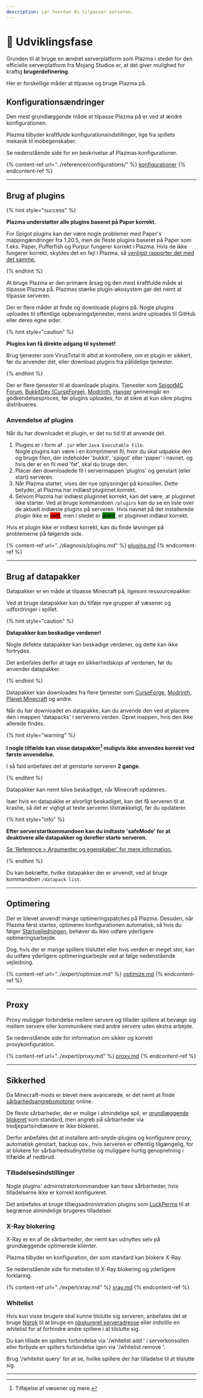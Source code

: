 ```yaml
---
description: Lær hvordan du tilpasser serveren.
---
```


# 📶 Udviklingsfase

Grunden til at bruge en ændret serverplatform som Plazma i stedet for den officielle serverplatform fra Mojang Studios er, at det giver mulighed for kraftig **brugerdefinering**.

Her er forskellige måder at tilpasse og bruge Plazma på.

## Konfigurationsændringer <a href="#id-1" id="id-1"></a>

Den mest grundlæggende måde at tilpasse Plazma på er ved at ændre konfigurationen.

Plazma tilbyder kraftfulde konfigurationsindstillinger, lige fra spillets mekanik til mobegenskaber.

Se nedenstående side for en beskrivelse af Plazmas konfigurationer.

{% content-ref url="../reference/configurations/" %}
[konfigurationer](../reference/configurations/)
{% endcontent-ref %}

***

## Brug af plugins <a href="#id-2" id="id-2"></a>

{% hint style="success" %}

**Plazma understøtter alle plugins baseret på Paper korrekt.**

For Spigot plugins kan der være nogle problemer med Paper's mappingændringer fra 1.20.5, men de fleste plugins baseret på Paper som f.eks. Paper, Pufferfish og Purpur fungerer korrekt i Plazma. Hvis de ikke fungerer korrekt, skyldes det en fejl i Plazma, så [venligst rapporter det med det samme.](../diagnosis/plugins.md)

{% endhint %}

At bruge Plazma er den primære årsag og den mest kraftfulde måde at tilpasse Plazma på.
Plazmas stærke plugin-økosystem gør det nemt at tilpasse serveren.

Der er flere måder at finde og downloade plugins på. Nogle plugins uploades til offentlige opbevaringstjenester, mens andre uploades til GitHub eller deres egne sider.

{% hint style="caution" %}

**Plugins kan få direkte adgang til systemet!**

Brug tjenester som VirusTotal til altid at kontrollere, om et plugin er sikkert, før du anvender det, eller download plugins fra pålidelige tjenester.

{% endhint %}

Der er flere tjenester til at downloade plugins. Tjenester som [SpigotMC Forum](https://www.spigotmc.org/resources/), [BukkitDev (CurseForge)](https://dev.bukkit.org/bukkit-plugins), [Modrinth](https://modrinth.com/plugins), [Hanger](https://hangar.papermc.io/) gennemgår en godkendelsesproces, før plugins uploades, for at sikre at kun sikre plugins distribueres.

### Anvendelse af plugins <a href="#id-2.1" id="id-2.1"></a>

Når du har downloadet et plugin, er det nu tid til at anvende det.

1. Plugins er i form af `.jar` eller `Java Executable File`.\
   Nogle plugins kan være i en komprimeret fil, hvor du skal udpakke den og bruge filen, der indeholder 'bukkit', 'spigot' eller 'paper' i navnet, og hvis der er en fil med 'fat', skal du bruge den.
2. Placer den downloadede fil i servermappen 'plugins' og genstart (eller start) serveren.
3. Når Plazma starter, vises der nye oplysninger på konsollen.
   Dette betyder, at Plazma har indlæst pluginnet korrekt.
4. Selvom Plazma har indlæst pluginnet korrekt, kan det være, at pluginnet ikke starter.
   Ved at bruge kommandoen `/plugins` kan du se en liste over de aktuelt indlæste plugins på serveren.
   Hvis navnet på det installerede plugin ikke er <mark style="background-color:red;">rødt</mark>, men i stedet er <mark style="background-color:green;">grønt</mark>, er pluginnet indlæst korrekt.

Hvis et plugin ikke er indlæst korrekt, kan du finde løsninger på problemerne på følgende side.

{% content-ref url="../diagnosis/plugins.md" %}
[plugins.md](../diagnosis/plugins.md)
{% endcontent-ref %}

***

## Brug af datapakker <a href="#id-3" id="id-3"></a>

Datapakker er en måde at tilpasse Minecraft på, ligesom ressourcepakker.

Ved at bruge datapakker kan du tilføje nye grupper af væsener og udfordringer i spillet.

{% hint style="caution" %}

**Datapakker kan beskadige verdener!**

Nogle defekte datapakker kan beskadige verdener, og dette kan ikke fortrydes.

Det anbefales derfor at tage en sikkerhedskopi af verdenen, før du anvender datapakker.

{% endhint %}

Datapakker kan downloades fra flere tjenester som [CurseForge](https://www.curseforge.com/minecraft/search?page=1\&pageSize=50\&sortBy=relevancy\&class=data-packs), [Modrinth](https://modrinth.com/datapacks), [Planet Minecraft](https://www.planetminecraft.com/data-packs/) og andre.

Når du har downloadet en datapakke, kan du anvende den ved at placere den i mappen 'datapacks' i serverens verden.
Opret mappen, hvis den ikke allerede findes.

{% hint style="warning" %}

**I nogle tilfælde kan visse datapakker[^2] muligvis ikke anvendes korrekt ved første anvendelse.**

I så fald anbefales det at genstarte serveren **2 gange**.

{% endhint %}

Datapakker kan nemt blive beskadiget, når Minecraft opdateres.

Især hvis en datapakke er alvorligt beskadiget, kan det få serveren til at krashe, så det er vigtigt at teste serveren tilstrækkeligt, før du opdaterer.

{% hint style="info" %}

**Efter serverstartkommandoen kan du indtaste 'safeMode' for at deaktivere alle datapakker og derefter starte serveren.**

[Se 'Reference > Argumenter og egenskaber' for mere information.](../reference/arguments.md#safeMode)

{% endhint %}

Du kan bekræfte, hvilke datapakker der er anvendt, ved at bruge kommandoen `/datapack list`.

***

## Optimering <a href="#id-4" id="id-4"></a>

Der er blevet anvendt mange optimeringspatches på Plazma. Desuden, når Plazma først startes, optimeres konfigurationen automatisk, så hvis du følger [Startvejledningen](./README.md), behøver du ikke udføre yderligere optimeringsarbejde.

Dog, hvis der er mange spillere tilsluttet eller hvis verden er meget stor, kan du udføre yderligere optimeringsarbejde ved at følge nedenstående vejledning.

{% content-ref url="../expert/optimize.md" %}
[optimize.md](../expert/optimize.md)
{% endcontent-ref %}

***

## Proxy <a href="#id-5" id="id-5"></a>

Proxy muliggør forbindelse mellem servere og tillader spillere at bevæge sig mellem servere eller kommunikere med andre servere uden ekstra arbejde.

Se nedenstående side for information om sikker og korrekt proxykonfiguration.

{% content-ref url="../expert/proxy.md" %}
[proxy.md](../expert/proxy.md)
{% endcontent-ref %}

***

## Sikkerhed <a href="#id-5" id="id-5"></a>

Da Minecraft-mods er blevet mere avancerede, er det nemt at finde [sårbarhedsangrebsmotorer](#user-content-fn-3) online.

De fleste sårbarheder, der er mulige i almindelige spil, er [grundlæggende blokeret](#user-content-fn-4) som standard, men angreb på sårbarheder via tredjepartsindlæsere er ikke blokeret.

Derfor anbefales det at installere anti-snyde-plugins og konfigurere proxy, automatisk genstart, backup osv., hvis serveren er offentlig tilgængelig, for at blokere for sårbarhedsudnyttelse og muliggøre hurtig genopretning i tilfælde af nedbrud.

### Tilladelsesindstillinger <a href="#id-5.1" id="id-5.1"></a>

Nogle plugins' administratorkommandoer kan have sårbarheder, hvis tilladelserne ikke er korrekt konfigureret.

Det anbefales at bruge tillægsadministration plugins som [LuckPerms](https://luckperms.net/) til at begrænse almindelige brugeres tilladelser.

### X-Ray blokering <a href="#id-5.2" id="id-5.2"></a>

X-Ray er en af de sårbarheder, der nemt kan udnyttes selv på grundlæggende optimerede klienter.

Plazma tilbyder en konfiguration, der som standard kan blokere X-Ray.

Se nedenstående side for metoden til X-Ray blokering og yderligere forklaring.

{% content-ref url="../expert/xray.md" %}
[xray.md](../expert/xray.md)
{% endcontent-ref %}

### Whitelist <a href="#id-5.3" id="id-5.3"></a>

Hvis kun visse brugere skal kunne tilslutte sig serveren, anbefales det at bruge [Ngrok](./README.md#id-6.2) til at bruge en [obskureret serveradresse](#user-content-fn-5) eller indstille en whitelist for at forhindre andre spillere i at tilslutte sig.

Du kan tillade en spillers forbindelse via '/whitelist add <spiller>' i serverkonsollen eller forbyde en spillers forbindelse igen via '/whitelist remove <spiller>'.

Brug '/whitelist query' for at se, hvilke spillere der har tilladelse til at tilslutte sig.

***

[^1]: Eller Minecraft: Bedrock Editions add-ons.

[^2]: Tilføjelse af væsener og mere.

[^3]: Generelt kaldes det 'cheating'.

[^4]: Hvis konfigurationen ikke er optimeret, hvis Plazma er forældet, eller hvis der er nye sårbarheder, kan de muligvis ikke være blokeret.

[^5]: Når en spiller tilslutter sig serveren, sker det via en Ngrok proxyserver, og den tildelte Ngrok-adresse ændres ved hver genstart.
